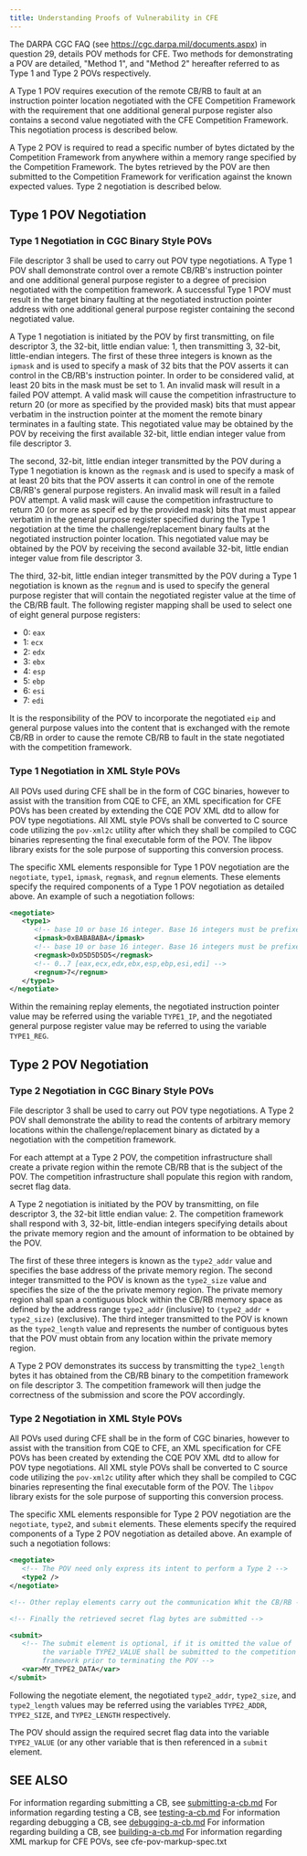 ```yaml
---
title: Understanding Proofs of Vulnerability in CFE
---
```


The DARPA CGC FAQ (see <https://cgc.darpa.mil/documents.aspx>) in question 29, details 
POV methods for CFE. Two methods for demonstrating a POV are detailed, "Method 1", and
"Method 2" hereafter referred to as Type 1 and Type 2 POVs respectively.

A Type 1 POV requires execution of the remote CB/RB to fault at an instruction pointer
location negotiated with the CFE Competition Framework with the requirement that
one additional general purpose register also contains a second value negotiated with
the CFE Competition Framework. This negotiation process is described below.

A Type 2 POV is required to read a specific number of bytes dictated by the Competition
Framework from anywhere within a memory range specified by the Competition Framework.
The bytes retrieved by the POV are then submitted to the Competition Framework for
verification against the known expected values. Type 2 negotiation is described below.

## Type 1 POV Negotiation

### Type 1 Negotiation in CGC Binary Style POVs

File descriptor 3 shall be used to carry out POV type negotiations. A Type 1 POV
shall demonstrate control over a remote CB/RB's instruction pointer and one
additional general purpose register to a degree of precision negotiated
with the competition framework. A successful Type 1 POV must result in the
target binary faulting at the negotiated instruction pointer address with
one additional general purpose register containing the second negotiated value.

A Type 1 negotiation is initiated by the POV by first transmitting, on file descriptor 3,
the 32-bit, little endian value: 1, then transmitting 3, 32-bit, little-endian
integers. The first of these three integers is known as the `ipmask` and is used
to specify a mask of 32 bits that the POV asserts it can control in the
CB/RB's instruction pointer. In order to be considered valid, at least 20 bits in the
mask must be set to 1. An invalid  mask will result in a failed POV attempt. A valid
mask will cause the competition infrastructure to return 20 (or more as specified by
the provided mask) bits that must appear verbatim in the instruction pointer at the
moment the remote binary terminates in a faulting state. This negotiated value may be
obtained by the POV by receiving the first available 32-bit, little endian integer
value from file descriptor 3. 

The second, 32-bit, little endian integer transmitted by the POV during a Type 1 negotiation
is known as the `regmask` and is used to specify a mask of at least 20 bits that the
POV asserts it can control in one of the remote CB/RB's general purpose registers.
An invalid mask will result in a failed POV attempt. A valid mask will cause the competition
infrastructure to return 20 (or more as specif ed by the provided mask) bits that must appear
verbatim in the general purpose register specified during the Type 1 negotiation at the time the
challenge/replacement binary faults at the negotiated instruction pointer location. 
This negotiated value may be obtained by the POV by receiving the second available
32-bit, little endian integer value from file descriptor 3.

The third, 32-bit, little endian integer transmitted by the POV during a Type 1 negotiation is known as the
`regnum` and is used to specify the general purpose register that will contain the negotiated
register value at the time of the CB/RB fault. The following register mapping shall be used
to select one of eight general purpose registers:

* 0: `eax`
* 1: `ecx`
* 2: `edx`
* 3: `ebx`
* 4: `esp`
* 5: `ebp`
* 6: `esi`
* 7: `edi`
   
It is the responsibility of the POV to incorporate the negotiated `eip` and general purpose values
into the content that is exchanged with the remote CB/RB in order to cause the remote CB/RB to fault
in the state negotiated with the competition framework.

### Type 1 Negotiation in XML Style POVs

All POVs used during CFE shall be in the form of CGC binaries, however to assist with the 
transition from CQE to CFE, an XML specification for CFE POVs has been created by extending
the CQE POV XML dtd to allow for POV type negotiations. All XML style POVs shall be converted
to C source code utilizing the `pov-xml2c` utility after which they shall be compiled to
CGC binaries representing the final executable form of the POV. The libpov library exists
for the sole purpose of supporting this conversion process.

The specific XML elements responsible for Type 1 POV negotiation are the `negotiate`, `type1`,
`ipmask`, `regmask`, and `regnum` elements. These elements specify the required components of
a Type 1 POV negotiation as detailed above. An example of such a negotiation follows:

~~~ xml
<negotiate>
   <type1>
      <!-- base 10 or base 16 integer. Base 16 integers must be prefixed with "0x" -->
      <ipmask>0xBABABABA</ipmask>
      <!-- base 10 or base 16 integer. Base 16 integers must be prefixed with "0x" -->
      <regmask>0xD5D5D5D5</regmask>
      <!-- 0..7 [eax,ecx,edx,ebx,esp,ebp,esi,edi] -->
      <regnum>7</regnum>
   </type1>
</negotiate>
~~~

Within the remaining replay elements, the negotiated instruction pointer value may be referred
using the variable `TYPE1_IP`, and the negotiated general purpose register value may be referred
to using the variable `TYPE1_REG`.
      
## Type 2 POV Negotiation

### Type 2 Negotiation in CGC Binary Style POVs

File descriptor 3 shall be used to carry out POV type negotiations.  A Type 2 POV shall
demonstrate the ability to read the contents of arbitrary memory locations within the
challenge/replacement binary as dictated by a negotiation with the competition framework.

For each attempt at a Type 2 POV, the competition infrastructure shall create a private
region within the remote CB/RB that is the subject of the POV. The competition
infrastructure shall populate this region with random, secret flag data.

A Type 2 negotiation is initiated by the POV by transmitting, on file descriptor 3,
the 32-bit little endian value: 2.  The competition framework shall respond with 3, 32-bit,
little-endian integers specifying details about the private memory region and the amount of
information to be obtained by the POV.

The first of these three integers is known as the `type2_addr` value and specifies the base
address of the private memory region. The second integer transmitted to the POV is 
known as the `type2_size` value and specifies the size of the the private memory 
region. The private memory region shall span a contiguous block within the CB/RB
memory space as defined by the address range `type2_addr` (inclusive) to 
`(type2_addr + type2_size)` (exclusive). The third integer transmitted to the POV is 
known as the `type2_length` value and represents the number of contiguous bytes
that the POV must obtain from any location within the private memory region.

A Type 2 POV demonstrates its success by transmitting the `type2_length` bytes
it has obtained from the CB/RB binary to the competition framework
on file descriptor 3. The competition framework will then judge the correctness of the 
submission and score the POV accordingly.

### Type 2 Negotiation in XML Style POVs

All POVs used during CFE shall be in the form of CGC binaries, however to assist with the 
transition from CQE to CFE, an XML specification for CFE POVs has been created by extending
the CQE POV XML dtd to allow for POV type negotiations. All XML style POVs shall be converted
to C source code utilizing the `pov-xml2c` utility after which they shall be compiled to
CGC binaries representing the final executable form of the POV. The `libpov` library exists
for the sole purpose of supporting this conversion process.

The specific XML elements responsible for Type 2 POV negotiation are the `negotiate`, `type2`,
and `submit` elements. These elements specify the required components of
a Type 2 POV negotiation as detailed above. An example of such a negotiation follows:

~~~ xml
<negotiate>
   <!-- The POV need only express its intent to perform a Type 2 -->
   <type2 />
</negotiate>

<!-- Other replay elements carry out the communication Whit the CB/RB -->

<!-- Finally the retrieved secret flag bytes are submitted -->

<submit>
   <!-- The submit element is optional, if it is omitted the value of
        the variable TYPE2_VALUE shall be submitted to the competition 
        framework prior to terminating the POV -->
   <var>MY_TYPE2_DATA</var>
</submit>
~~~

Following the negotiate element, the negotiated `type2_addr`, `type2_size`, and `type2_length` values
may be referred using the variables `TYPE2_ADDR`, `TYPE2_SIZE`, and `TYPE2_LENGTH` respectively.

The POV should assign the required secret flag data into the variable `TYPE2_VALUE` (or any other
variable that is then referenced in a `submit` element.

## SEE ALSO

For information regarding submitting a CB, see [submitting-a-cb.md][submit]
For information regarding testing a CB, see [testing-a-cb.md][test]
For information regarding debugging a CB, see [debugging-a-cb.md][debug]
For information regarding building a CB, see [building-a-cb.md][build]
For information regarding XML markup for CFE POVs, see cfe-pov-markup-spec.txt

[test]: /cgc-release-documentation/walk-throughs/testing-a-cb/
[debug]: /cgc-release-documentation/walk-throughs/debugging-a-cb/
[povs]: /cgc-release-documentation/walk-throughs/understanding-cfe-povs/
[build]: /cgc-release-documentation/walk-throughs/building-a-cb/
[polls]: /cgc-release-documentation/walk-throughs/understanding-poll-generators/
[submit]: /cgc-release-documentation/walk-throughs/submitting-a-cb/
